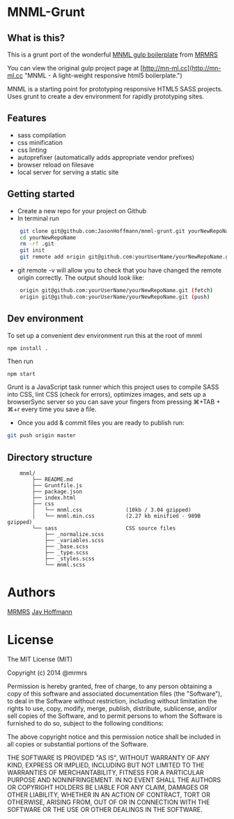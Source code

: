 # MNML-Grunt

## What is this?

This is a grunt port of the wonderful [MNML gulp boilerplate](https://github.com/mrmrs/mnml) from [MRMRS](http://mrmrs.io/)

You can view the original gulp project page at [http://mn-ml.cc](http://mn-ml.cc "MNML - A light-weight responsive html5 boilerplate.")

MNML is a starting point for prototyping responsive HTML5 SASS projects.
Uses grunt to create a dev environment for rapidly prototyping sites. 

## Features

* sass compilation
* css minification
* css linting
* autoprefixer (automatically adds appropriate vendor prefixes) 
* browser reload on filesave
* local server for serving a static site

## Getting started

* Create a new repo for your project on Github
* In terminal run
```bash
    git clone git@github.com:JasonHoffmann/mnml-grunt.git yourNewRepoName
    cd yourNewRepoName
    rm -rf .git
    git init
    git remote add origin git@github.com:yourUserName/yourNewRepoName.git
```

* git remote -v will allow you to check that you have changed the remote origin correctly. The output should look like:
```bash
    origin git@github.com:yourUserName/yourNewRepoName.git (fetch)
    origin git@github.com:yourUserName/yourNewRepoName.git (push)
```

## Dev environment
To set up a convenient dev environment run this at the root of mnml

```bash
npm install .
```

Then run

```
npm start
```

Grunt is a JavaScript task runner which this project uses to compile SASS into CSS, lint CSS (check for errors), optimizes images, and sets up a browserSync server so you can save your fingers from pressing ⌘+TAB + ⌘+r every time you save a file.

* Once you add & commit files you are ready to publish run:
```bash
git push origin master
```

## Directory structure
```
    mnml/
        ├── README.md
        ├── Gruntfile.js
        ├── package.json
        ├── index.html                
        ├── css
        │   └── mnml.css              (10kb / 3.04 gzipped)
        │   └── mnml.min.css          (2.27 kb minified - 989B gzipped)
        └── sass                      CSS source files
            ├── _normalize.scss
            ├── _variables.scss
            ├── _base.scss
            ├── _type.scss
            ├── _styles.scss
            └── mnml.scss
```

# Authors

[MRMRS](http://mrmrs.io "Adam Morse - Designer Developer")
[Jay Hoffmann]('http://jayhoffmann.com')

# License

The MIT License (MIT)

Copyright (c) 2014 @mrmrs

Permission is hereby granted, free of charge, to any person obtaining a copy
of this software and associated documentation files (the "Software"), to deal
in the Software without restriction, including without limitation the rights
to use, copy, modify, merge, publish, distribute, sublicense, and/or sell
copies of the Software, and to permit persons to whom the Software is
furnished to do so, subject to the following conditions:

The above copyright notice and this permission notice shall be included in
all copies or substantial portions of the Software.

THE SOFTWARE IS PROVIDED "AS IS", WITHOUT WARRANTY OF ANY KIND, EXPRESS OR
IMPLIED, INCLUDING BUT NOT LIMITED TO THE WARRANTIES OF MERCHANTABILITY,
FITNESS FOR A PARTICULAR PURPOSE AND NONINFRINGEMENT. IN NO EVENT SHALL THE
AUTHORS OR COPYRIGHT HOLDERS BE LIABLE FOR ANY CLAIM, DAMAGES OR OTHER
LIABILITY, WHETHER IN AN ACTION OF CONTRACT, TORT OR OTHERWISE, ARISING FROM,
OUT OF OR IN CONNECTION WITH THE SOFTWARE OR THE USE OR OTHER DEALINGS IN
THE SOFTWARE.

